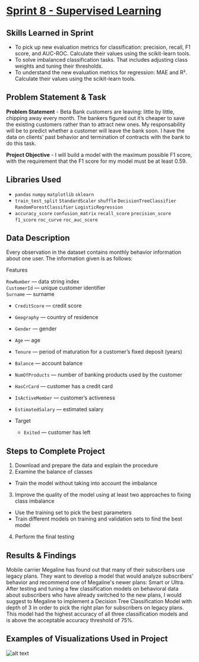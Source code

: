 # [Sprint 8 - Supervised Learning](https://github.com/brandon-levan/TripleTen-Data-Science-Projects/blob/main/Sprint%2008%20-%20Surpervised%20Learning/Sprint_8_Project.ipynb)

## Skills Learned in Sprint 
- To pick up new evaluation metrics for classification: precision, recall, F1 score, and AUC-ROC. Calculate their values using the scikit-learn tools.
- To solve imbalanced classification tasks. That includes adjusting class weights and tuning their thresholds.
- To understand the new evaluation metrics for regression: MAE and R². Calculate their values using the scikit-learn tools.
 
## Problem Statement & Task
**Problem Statement** - Beta Bank customers are leaving: little by little, chipping away every month. The bankers figured out it’s cheaper to save the existing customers rather than to attract new ones. My responsability will be to predict whether a customer will leave the bank soon. I have the data on clients’ past behavior and termination of contracts with the bank to do this task.

**Project Objective** - I will build a model with the maximum possible F1 score, with the requirement that the F1 score for my model must be at least 0.59.

## Libraries Used
 - `pandas` `numpy` `matplotlib` `sklearn` 
 - `train_test_split` `StandardScaler` `shuffle` `DecisionTreeClassifier` `RandomForestClassifier` `LogisticRegression`
  - `accuracy_score` `confusion_matrix` `recall_score` `precision_score` `f1_score` `roc_curve` `roc_auc_score`

## Data Description

Every observation in the dataset contains monthly behavior information about one user. The information given is as follows:

Features

`RowNumber` — data string index <br>
`CustomerId` — unique customer identifier <br>
`Surname` — surname
- `CreditScore` — credit score
- `Geography` — country of residence
- `Gender` — gender
- `Age` — age
- `Tenure` — period of maturation for a customer’s fixed deposit (years)
- `Balance` — account balance
- `NumOfProducts` — number of banking products used by the customer
- `HasCrCard` — customer has a credit card
- `IsActiveMember` — customer’s activeness
- `EstimatedSalary` — estimated salary

- Target
  - `Exited` — сustomer has left

## Steps to Complete Project
1. Download and prepare the data and explain the procedure
2. Examine the balance of classes
 - Train the model without taking into account the imbalance
3. Improve the quality of the model using at least two approaches to fixing class imbalance
 - Use the training set to pick the best parameters
 - Train different models on training and validation sets to find the best model
4. Perform the final testing
  
## Results & Findings

Mobile carrier Megaline has found out that many of their subscribers use legacy plans. They want to develop a model that would analyze subscribers' behavior and recommend one of Megaline's newer plans: Smart or Ultra. After testing and tuning a few classification models on behavioral data about subscribers who have already switched to the new plans, I would suggest to Megaline to implement a Decision Tree Classification Model with depth of 3 in order to pick the right plan for subscribers on legacy plans. This model had the highest accuracy of all three classification models and is above the acceptable accuracy threshold of 75%.

## Examples of Visualizations Used in Project
![alt text]()


